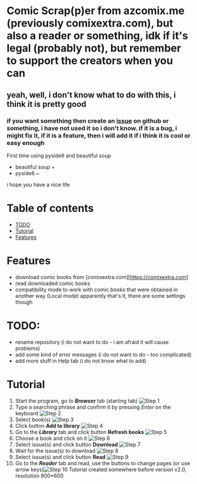 # Comic Scrap(p)er from azcomix.me (previously comixextra.com), but also a reader or something, idk if it's legal (probably not), but remember to support the creators when you can
## yeah, well, i don't know what to do with this, i think it is pretty good
### if you want something then create an [issue](https://github.com/ajoyfuljester/comic-scrapper/issues) on github or something, i have not used it so i don't know. if it is a bug, i might fix it, if it is a feature, then i will add it if i think it is cool or easy enough

First time using pyside6 and beautiful soup

- beautiful soup +
- pyside6 ~

i hope you have a nice life

# Table of contents
- [TODO](#TODO)
- [Tutorial](#Tutorial)
- [Features](#Features)


# Features
- download comic books from [comixextra.com][https://comixextra.com]
- read downloaded comic books
- compatibility mode to work with comic books that were obtained in another way (Local mode)
apparently that's it, there are some settings though


# TODO:
- rename repository (i do not want to do - i am afraid it will cause problems)
- add some kind of error messages (i do not want to do - too complicated)
- add more stuff in Help tab (i do not know what to add)


# Tutorial
1. Start the program, go to ***Browser*** tab (starting tab) ![Step 1](tutorial/1.png "Step 1")
2. Type a searching phrase and confirm it by pressing *Enter* on the keyboard ![Step 2](tutorial/2.png "Step 2")
3. Select book(s) ![Step 3](tutorial/3.png "Step 3")
4. Click button **Add to library** ![Step 4](tutorial/4.png "Step 4")
5. Go to the ***Library*** tab and click button **Refresh books** ![Step 5](tutorial/5.png "Step 5")
6. Choose a book and click on it ![Step 6](tutorial/6.png "Step 6")
7. Select issue(s) and click button **Download** ![Step 7](tutorial/7.png "Step 7")
8. Wait for the issue(s) to download ![Step 8](tutorial/8.png "Step 8")
9. Select issue(s) and click button **Read** ![Step 9](tutorial/9.png "Step 9")
10. Go to the ***Reader*** tab and read, use the buttons to change pages (or use arrow keys)![Step 10](tutorial/10.png "Step 10")
Tutorial created somewhere before version v2.0, resolution 800*600
